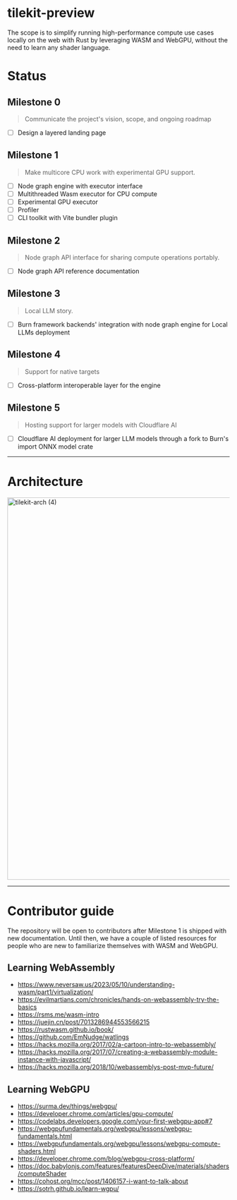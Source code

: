 # tilekit-preview

The scope is to simplify running high-performance compute use cases locally on the web with Rust by leveraging WASM and WebGPU, without the need to learn any shader language.

# Status

## Milestone 0
> Communicate the project's vision, scope, and ongoing roadmap
- [ ] Design a layered landing page

## Milestone 1
> Make multicore CPU work with experimental GPU support.

- [ ]  Node graph engine with executor interface
- [ ]  Multithreaded Wasm executor for CPU compute
- [ ]  Experimental GPU executor
- [ ]  Profiler
- [ ]  CLI toolkit with Vite bundler plugin

## Milestone 2
> Node graph API interface for sharing compute operations portably.
- [ ]  Node graph API reference documentation

## Milestone 3
> Local LLM story.
- [ ]  Burn framework backends' integration with node graph engine for Local LLMs deployment

## Milestone 4
> Support for native targets
- [ ] Cross-platform interoperable layer for the engine
      
## Milestone 5
> Hosting support for larger models with Cloudflare AI
- [ ]  Cloudflare AI deployment for larger LLM models through a fork to Burn's import ONNX model crate


---

# Architecture

<img width="867" alt="tilekit-arch (4)" src="https://github.com/feynon/tilekit-preview/assets/41825871/129ae26f-baa4-4f35-af66-31cb928669d6">

---

# Contributor guide

The repository will be open to contributors after Milestone 1 is shipped with new documentation. Until then, we have a couple of listed resources for people who are new to familiarize themselves with WASM and WebGPU.

## Learning WebAssembly

- https://www.neversaw.us/2023/05/10/understanding-wasm/part1/virtualization/
- https://evilmartians.com/chronicles/hands-on-webassembly-try-the-basics
- https://rsms.me/wasm-intro
- https://juejin.cn/post/7013286944553566215
- https://rustwasm.github.io/book/
- https://github.com/EmNudge/watlings
- https://hacks.mozilla.org/2017/02/a-cartoon-intro-to-webassembly/
- https://hacks.mozilla.org/2017/07/creating-a-webassembly-module-instance-with-javascript/
- https://hacks.mozilla.org/2018/10/webassemblys-post-mvp-future/

## Learning WebGPU

- https://surma.dev/things/webgpu/
- https://developer.chrome.com/articles/gpu-compute/
- https://codelabs.developers.google.com/your-first-webgpu-app#7
- https://webgpufundamentals.org/webgpu/lessons/webgpu-fundamentals.html
- https://webgpufundamentals.org/webgpu/lessons/webgpu-compute-shaders.html
- https://developer.chrome.com/blog/webgpu-cross-platform/
- https://doc.babylonjs.com/features/featuresDeepDive/materials/shaders/computeShader
- https://cohost.org/mcc/post/1406157-i-want-to-talk-about
- https://sotrh.github.io/learn-wgpu/
